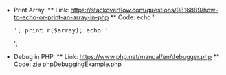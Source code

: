 * Print Array:
  ** Link: https://stackoverflow.com/questions/9816889/how-to-echo-or-print-an-array-in-php 
  ** Code: echo '<pre>'; print_r($array); echo '</pre>';

* Debug in PHP:
  ** Link: https://www.php.net/manual/en/debugger.php
  ** Code: zie phpDebuggingExample.php